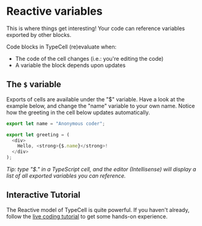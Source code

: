 # Reactive variables

This is where things get interesting! Your code can reference variables exported by other blocks.

Code blocks in TypeCell (re)evaluate when:

- The code of the cell changes (i.e.: you're editing the code)
- A variable the block depends upon updates

## The `$` variable

Exports of cells are available under the "$" variable. Have a look at the example below, and change the "name" variable to your own name. Notice how the greeting in the cell below updates automatically.

```typescript
export let name = "Anonymous coder";
```

```typescript
export let greeting = (
  <div>
    Hello, <strong>{$.name}</strong>!
  </div>
);
```

_Tip: type "$." in a TypeScript cell, and the editor (Intellisense) will display a list of all exported variables you can reference._

## Interactive Tutorial

The Reactive model of TypeCell is quite powerful. If you haven't already, follow the [live coding tutorial](/docs/Live%20coding%20tutorial.md) to get some hands-on experience.
